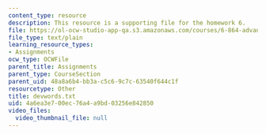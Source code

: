 ```yaml
---
content_type: resource
description: This resource is a supporting file for the homework 6.
file: https://ol-ocw-studio-app-qa.s3.amazonaws.com/courses/6-864-advanced-natural-language-processing-fall-2005/4a6ea3e700ec76a4a9bd03256e842850_devwords.txt
file_type: text/plain
learning_resource_types:
- Assignments
ocw_type: OCWFile
parent_title: Assignments
parent_type: CourseSection
parent_uid: 48a8a6b4-bb3a-c5c6-9c7c-63540f644c1f
resourcetype: Other
title: devwords.txt
uid: 4a6ea3e7-00ec-76a4-a9bd-03256e842850
video_files:
  video_thumbnail_file: null
---
```

